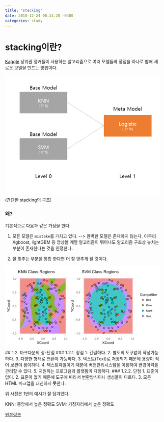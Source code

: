 ```yaml
---
title: "stacking"
date: 2018-12-24 00:33:28 -0400
categories: study
---
```


# stacking이란?

[Kaggle][kaggle-home] 상위권 랭커들이 사용하는 알고리즘으로 여러 모델들의 장점을 하나로 합해 새로운 모델을 만드는 방법이다.

<img src="/resources/staking_structure.PNG" width="600">
    (간단한 stacking의 구조)


### 왜?
 기본적으로 다음과 같은 가정을 한다.

1. 모든 모델은 `mistake`를 가지고 있다. --> 완벽한 모델은 존재하지 않는다.
   아무리 Xgboost, lightGBM 등 앙상블 계열 알고리즘이 뛰어나도 알고리즘 구조상 놓치는 부분이 존재한다는 것을 인정한다.
   
2. 잘 맞추는 부분을 통합 한다면 더 잘 맞추게 될 것이다.


<img src="/resources/staking_dart.PNG" width="600">
## 1.2. 마크다운의 장-단점
### 1.2.1. 장점
	1. 간결하다.
	2. 별도의 도구없이 작성가능하다.
	3. 다양한 형태로 변환이 가능하다.
	3. 텍스트(Text)로 저장되기 때문에 용량이 적어 보관이 용이하다.
	4. 텍스트파일이기 때문에 버전관리시스템을 이용하여 변경이력을 관리할 수 있다.
	5. 지원하는 프로그램과 플랫폼이 다양하다.
### 1.2.2. 단점
	1. 표준이 없다.
	2. 표준이 없기 때문에 도구에 따라서 변환방식이나 생성물이 다르다.
	3. 모든 HTML 마크업을 대신하지 못한다.


위 사진은 1번의 예시가 잘 담겨있다.

KNN: 중앙에서 높은 정확도
SVM: 가장자리에서 높은 정확도


[원본링크][interview]


[kaggle-home]: https://www.kaggle.com/
[interview]: http://blog.kaggle.com/2016/12/27/a-kagglers-guide-to-model-stacking-in-practice/
